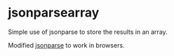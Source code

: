 # jsonparsearray

Simple use of jsonparse to store the results in an array.

Modified [jsonparse](https://github.com/creationix/jsonparse) to 
work in browsers.